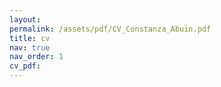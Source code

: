 ```yaml
---
layout: 
permalink: /assets/pdf/CV_Constanza_Abuin.pdf
title: cv
nav: true
nav_order: 1
cv_pdf: 
---
```

